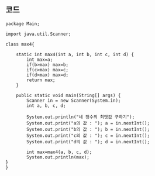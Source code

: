 
## 코드
    
    package Main;
    
    import java.util.Scanner;
    
    class max4{
    	
    	static int max4(int a, int b, int c, int d) {
    		int max=a;
    		if(b>max) max=b;
    		if(c>max) max=c;
    		if(d>max) max=d;
    		return max;
    	}
    
    	public static void main(String[] args) {
    		Scanner in = new Scanner(System.in);  
    		int a, b, c, d;
    		
    		System.out.println("네 정수의 최댓값 구하기");
    		System.out.print("a의 값 : "); a = in.nextInt();
    		System.out.print("b의 값 : "); b = in.nextInt();
    		System.out.print("c의 값 : "); c = in.nextInt();
    		System.out.print("d의 값 : "); d = in.nextInt();
    		
    		int max=max4(a, b, c, d);
    		System.out.println(max);
    }
    }

